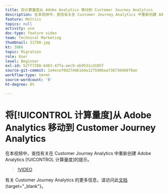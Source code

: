```yaml
---
title: 将计算量度从 Adobe Analytics 移动到 Customer Journey Analytics
description: 在本视频中，查找有关在 Customer Journey Analytics 中重新创建 Adobe Analytics 计算量度的提示。
feature: Metrics
topics: null
activity: use
doc-type: feature video
team: Technical Marketing
thumbnail: 31788.jpg
kt: 3966
topic: Migration
role: User
level: Beginner
exl-id: 52ff7388-6463-47fa-aec9-ab9531cd105f
source-git-commit: 1a4ecef0d27d46164a1275906aaf36730468f0ae
workflow-type: tm+mt
source-wordcount: '0'
ht-degree: 0%

---
```


# 将[!UICONTROL 计算量度]从 Adobe Analytics 移动到 Customer Journey Analytics

在本视频中，查找有关在 Customer Journey Analytics 中重新创建 Adobe Analytics [!UICONTROL 计算量度]的提示。

>[!VIDEO](https://video.tv.adobe.com/v/33325/?captions=chi_hans&quality=12&learn=on)

有关 Customer Journey Analytics 的更多信息，请访问此[文档](https://experienceleague.adobe.com/docs/analytics-platform/using/cja-landing.html?lang=zh-Hans){target="_blank"}。
